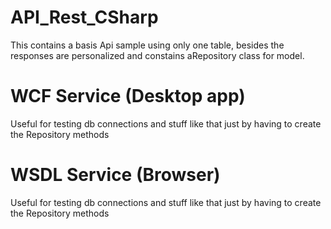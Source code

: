 # API_Rest_CSharp
This contains a basis Api sample using only one table, besides the responses are personalized and constains aRepository class for model.

# WCF Service (Desktop app)
  Useful for testing db connections and stuff like that just by having to create the Repository methods
# WSDL Service (Browser)
  Useful for testing db connections and stuff like that just by having to create the Repository methods
